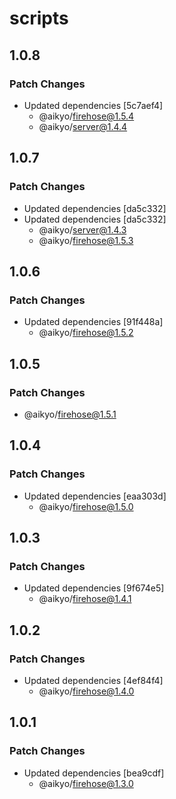 # scripts

## 1.0.8

### Patch Changes

- Updated dependencies [5c7aef4]
  - @aikyo/firehose@1.5.4
  - @aikyo/server@1.4.4

## 1.0.7

### Patch Changes

- Updated dependencies [da5c332]
- Updated dependencies [da5c332]
  - @aikyo/server@1.4.3
  - @aikyo/firehose@1.5.3

## 1.0.6

### Patch Changes

- Updated dependencies [91f448a]
  - @aikyo/firehose@1.5.2

## 1.0.5

### Patch Changes

- @aikyo/firehose@1.5.1

## 1.0.4

### Patch Changes

- Updated dependencies [eaa303d]
  - @aikyo/firehose@1.5.0

## 1.0.3

### Patch Changes

- Updated dependencies [9f674e5]
  - @aikyo/firehose@1.4.1

## 1.0.2

### Patch Changes

- Updated dependencies [4ef84f4]
  - @aikyo/firehose@1.4.0

## 1.0.1

### Patch Changes

- Updated dependencies [bea9cdf]
  - @aikyo/firehose@1.3.0
